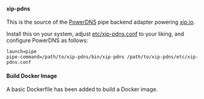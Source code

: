 #### xip-pdns

This is the source of the [PowerDNS](http://powerdns.com/) pipe backend adapter powering [xip.io](http://xip.io/).

Install this on your system, adjust [etc/xip-pdns.conf](etc/xip-pdns.conf.example) to your liking, and configure PowerDNS as follows:

    launch=pipe
    pipe-command=/path/to/xip-pdns/bin/xip-pdns /path/to/xip-pdns/etc/xip-pdns.conf

#### Build Docker Image

A basic Dockerfile has been added to build a Docker image.
